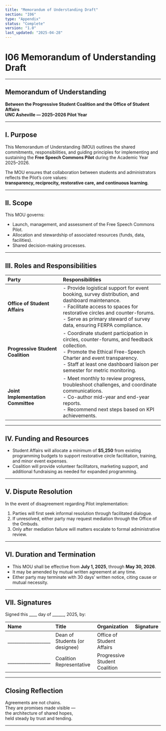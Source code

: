```yaml
---
title: "Memorandum of Understanding Draft"
section: "I06"
type: "Appendix"
status: "Complete"
version: "1.0"
last_updated: "2025-04-28"
---
```


# I06 Memorandum of Understanding Draft

---

## Memorandum of Understanding  
**Between the Progressive Student Coalition and the Office of Student Affairs**  
**UNC Asheville — 2025–2026 Pilot Year**

---

## I. Purpose

This Memorandum of Understanding (MOU) outlines the shared commitments, responsibilities, and guiding principles for implementing and sustaining the **Free Speech Commons Pilot** during the Academic Year 2025–2026.

The MOU ensures that collaboration between students and administrators reflects the Pilot’s core values:  
**transparency, reciprocity, restorative care, and continuous learning**.

---

## II. Scope

This MOU governs:
- Launch, management, and assessment of the Free Speech Commons Pilot.
- Allocation and stewardship of associated resources (funds, data, facilities).
- Shared decision-making processes.

---

## III. Roles and Responsibilities

| Party | Responsibilities |
|:------|:-----------------|
| **Office of Student Affairs** | - Provide logistical support for event booking, survey distribution, and dashboard maintenance.<br>- Facilitate access to spaces for restorative circles and counter-forums.<br>- Serve as primary steward of survey data, ensuring FERPA compliance. |
| **Progressive Student Coalition** | - Coordinate student participation in circles, counter-forums, and feedback collection.<br>- Promote the Ethical Free-Speech Charter and event transparency.<br>- Staff at least one dashboard liaison per semester for metric monitoring. |
| **Joint Implementation Committee** | - Meet monthly to review progress, troubleshoot challenges, and coordinate communications.<br>- Co-author mid-year and end-year reports.<br>- Recommend next steps based on KPI achievements. |

---

## IV. Funding and Resources

- Student Affairs will allocate a minimum of **$5,250** from existing programming budgets to support restorative circle facilitation, training, and minor event expenses.
- Coalition will provide volunteer facilitators, marketing support, and additional fundraising as needed for expanded programming.

---

## V. Dispute Resolution

In the event of disagreement regarding Pilot implementation:
1. Parties will first seek informal resolution through facilitated dialogue.
2. If unresolved, either party may request mediation through the Office of the Ombuds.
3. Only after mediation failure will matters escalate to formal administrative review.

---

## VI. Duration and Termination

- This MOU shall be effective from **July 1, 2025**, through **May 30, 2026**.
- It may be amended by mutual written agreement at any time.
- Either party may terminate with 30 days’ written notice, citing cause or mutual necessity.

---

## VII. Signatures

Signed this ____ day of ______, 2025, by:

| Name | Title | Organization | Signature |
|:-----|:------|:--------------|:----------|
| ___________________ | Dean of Students (or designee) | Office of Student Affairs | |
| ___________________ | Coalition Representative | Progressive Student Coalition | |

---

## Closing Reflection

Agreements are not chains.  
They are promises made visible —  
the architecture of shared hopes,  
held steady by trust and tending.

---
